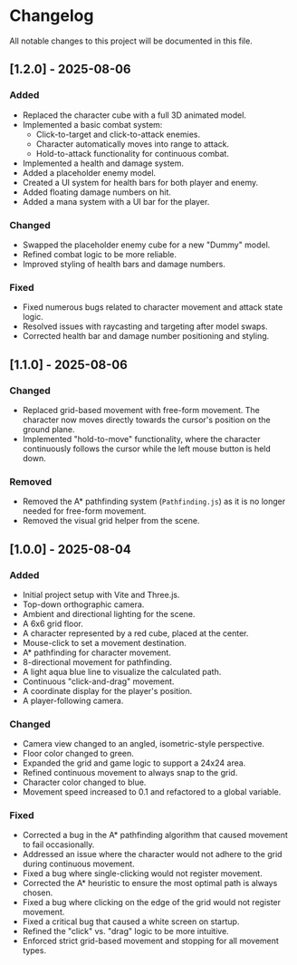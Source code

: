 # Changelog

All notable changes to this project will be documented in this file.

## [1.2.0] - 2025-08-06

### Added
- Replaced the character cube with a full 3D animated model.
- Implemented a basic combat system:
  - Click-to-target and click-to-attack enemies.
  - Character automatically moves into range to attack.
  - Hold-to-attack functionality for continuous combat.
- Implemented a health and damage system.
- Added a placeholder enemy model.
- Created a UI system for health bars for both player and enemy.
- Added floating damage numbers on hit.
- Added a mana system with a UI bar for the player.

### Changed
- Swapped the placeholder enemy cube for a new "Dummy" model.
- Refined combat logic to be more reliable.
- Improved styling of health bars and damage numbers.

### Fixed
- Fixed numerous bugs related to character movement and attack state logic.
- Resolved issues with raycasting and targeting after model swaps.
- Corrected health bar and damage number positioning and styling.

## [1.1.0] - 2025-08-06

### Changed
- Replaced grid-based movement with free-form movement. The character now moves directly towards the cursor's position on the ground plane.
- Implemented "hold-to-move" functionality, where the character continuously follows the cursor while the left mouse button is held down.

### Removed
- Removed the A* pathfinding system (`Pathfinding.js`) as it is no longer needed for free-form movement.
- Removed the visual grid helper from the scene.

## [1.0.0] - 2025-08-04

### Added
- Initial project setup with Vite and Three.js.
- Top-down orthographic camera.
- Ambient and directional lighting for the scene.
- A 6x6 grid floor.
- A character represented by a red cube, placed at the center.
- Mouse-click to set a movement destination.
- A* pathfinding for character movement.
- 8-directional movement for pathfinding.
- A light aqua blue line to visualize the calculated path.
- Continuous "click-and-drag" movement.
- A coordinate display for the player's position.
- A player-following camera.

### Changed
- Camera view changed to an angled, isometric-style perspective.
- Floor color changed to green.
- Expanded the grid and game logic to support a 24x24 area.
- Refined continuous movement to always snap to the grid.
- Character color changed to blue.
- Movement speed increased to 0.1 and refactored to a global variable.

### Fixed
- Corrected a bug in the A* pathfinding algorithm that caused movement to fail occasionally.
- Addressed an issue where the character would not adhere to the grid during continuous movement.
- Fixed a bug where single-clicking would not register movement.
- Corrected the A* heuristic to ensure the most optimal path is always chosen.
- Fixed a bug where clicking on the edge of the grid would not register movement.
- Fixed a critical bug that caused a white screen on startup.
- Refined the "click" vs. "drag" logic to be more intuitive.
- Enforced strict grid-based movement and stopping for all movement types.